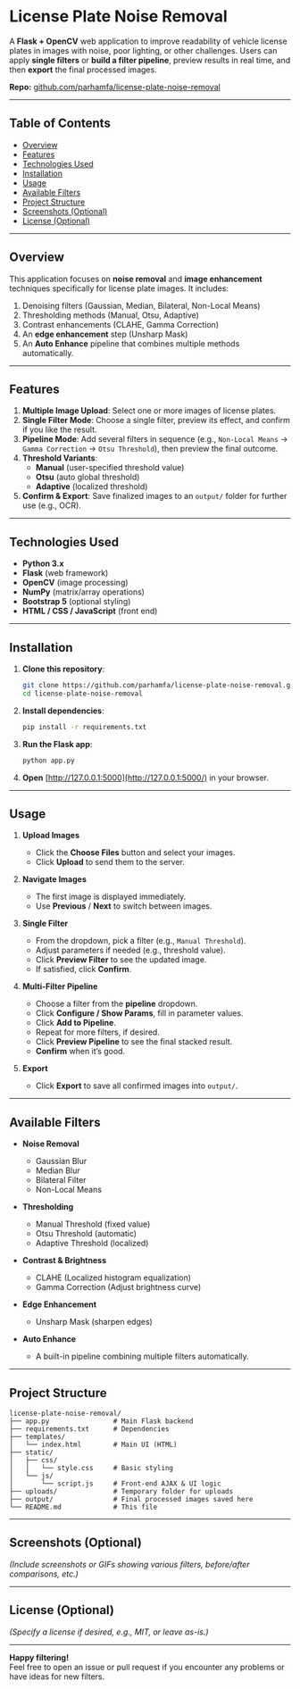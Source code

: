 
# License Plate Noise Removal

A **Flask + OpenCV** web application to improve readability of vehicle license plates in images with noise, poor lighting, or other challenges. Users can apply **single filters** or **build a filter pipeline**, preview results in real time, and then **export** the final processed images.

**Repo:** [github.com/parhamfa/license-plate-noise-removal](https://github.com/parhamfa/license-plate-noise-removal)

---

## Table of Contents

- [Overview](#overview)
- [Features](#features)
- [Technologies Used](#technologies-used)
- [Installation](#installation)
- [Usage](#usage)
- [Available Filters](#available-filters)
- [Project Structure](#project-structure)
- [Screenshots (Optional)](#screenshots-optional)
- [License (Optional)](#license-optional)

---

## Overview

This application focuses on **noise removal** and **image enhancement** techniques specifically for license plate images. It includes:

1. Denoising filters (Gaussian, Median, Bilateral, Non-Local Means)  
2. Thresholding methods (Manual, Otsu, Adaptive)  
3. Contrast enhancements (CLAHE, Gamma Correction)  
4. An **edge enhancement** step (Unsharp Mask)  
5. An **Auto Enhance** pipeline that combines multiple methods automatically.

---

## Features

1. **Multiple Image Upload**: Select one or more images of license plates.  
2. **Single Filter Mode**: Choose a single filter, preview its effect, and confirm if you like the result.  
3. **Pipeline Mode**: Add several filters in sequence (e.g., `Non-Local Means` → `Gamma Correction` → `Otsu Threshold`), then preview the final outcome.  
4. **Threshold Variants**:  
   - **Manual** (user-specified threshold value)  
   - **Otsu** (auto global threshold)  
   - **Adaptive** (localized threshold)  
5. **Confirm & Export**: Save finalized images to an `output/` folder for further use (e.g., OCR).

---

## Technologies Used

- **Python 3.x**  
- **Flask** (web framework)  
- **OpenCV** (image processing)  
- **NumPy** (matrix/array operations)  
- **Bootstrap 5** (optional styling)  
- **HTML / CSS / JavaScript** (front end)

---

## Installation

1. **Clone this repository**:
   ```bash
   git clone https://github.com/parhamfa/license-plate-noise-removal.git
   cd license-plate-noise-removal
   ```
2. **Install dependencies**:
   ```bash
   pip install -r requirements.txt
   ```
3. **Run the Flask app**:
   ```bash
   python app.py
   ```
4. **Open** [http://127.0.0.1:5000](http://127.0.0.1:5000/) in your browser.

---

## Usage

1. **Upload Images**  
   - Click the **Choose Files** button and select your images.  
   - Click **Upload** to send them to the server.

2. **Navigate Images**  
   - The first image is displayed immediately.  
   - Use **Previous** / **Next** to switch between images.

3. **Single Filter**  
   - From the dropdown, pick a filter (e.g., `Manual Threshold`).  
   - Adjust parameters if needed (e.g., threshold value).  
   - Click **Preview Filter** to see the updated image.  
   - If satisfied, click **Confirm**.

4. **Multi-Filter Pipeline**  
   - Choose a filter from the **pipeline** dropdown.  
   - Click **Configure / Show Params**, fill in parameter values.  
   - Click **Add to Pipeline**.  
   - Repeat for more filters, if desired.  
   - Click **Preview Pipeline** to see the final stacked result.  
   - **Confirm** when it’s good.

5. **Export**  
   - Click **Export** to save all confirmed images into `output/`.

---

## Available Filters

- **Noise Removal**  
  - Gaussian Blur  
  - Median Blur  
  - Bilateral Filter  
  - Non-Local Means  

- **Thresholding**  
  - Manual Threshold (fixed value)  
  - Otsu Threshold (automatic)  
  - Adaptive Threshold (localized)  

- **Contrast & Brightness**  
  - CLAHE (Localized histogram equalization)  
  - Gamma Correction (Adjust brightness curve)

- **Edge Enhancement**  
  - Unsharp Mask (sharpen edges)

- **Auto Enhance**  
  - A built-in pipeline combining multiple filters automatically.

---

## Project Structure

```
license-plate-noise-removal/
├── app.py                # Main Flask backend
├── requirements.txt      # Dependencies
├── templates/
│   └── index.html        # Main UI (HTML)
├── static/
│   ├── css/
│   │   └── style.css     # Basic styling
│   └── js/
│       └── script.js     # Front-end AJAX & UI logic
├── uploads/              # Temporary folder for uploads
├── output/               # Final processed images saved here
└── README.md             # This file
```

---

## Screenshots (Optional)

*(Include screenshots or GIFs showing various filters, before/after comparisons, etc.)*

---

## License (Optional)

*(Specify a license if desired, e.g., MIT, or leave as-is.)*

---

**Happy filtering!**  
Feel free to open an issue or pull request if you encounter any problems or have ideas for new filters.
